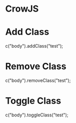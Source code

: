 # CrowJS

# Add Class
c("body").addClass("test");

# Remove Class
c("body").removeClass("test");

# Toggle Class
c("body").toggleClass("test");
